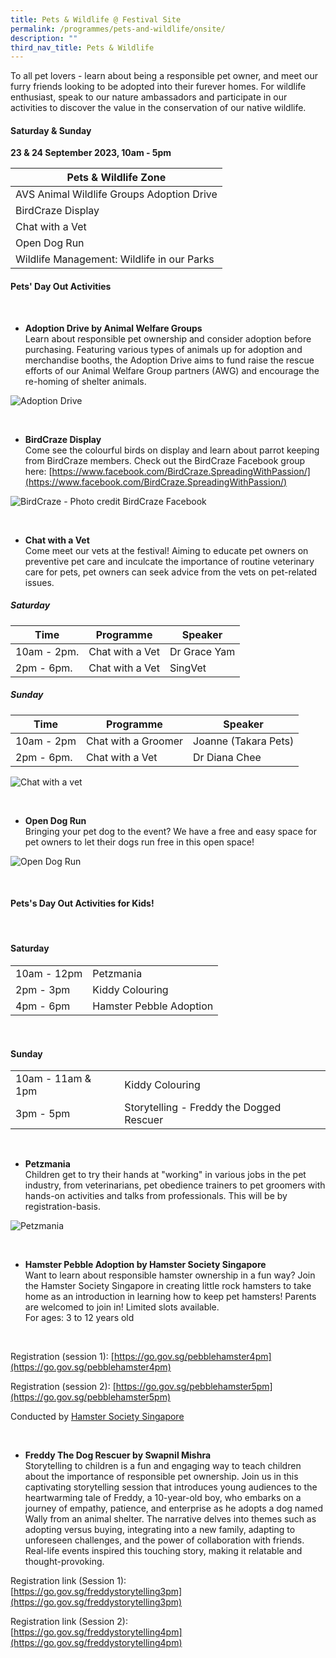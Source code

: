 ```yaml
---
title: Pets & Wildlife @ Festival Site
permalink: /programmes/pets-and-wildlife/onsite/
description: ""
third_nav_title: Pets & Wildlife
---
```

To all pet lovers - learn about being a responsible pet owner, and meet our furry friends looking to be adopted into their furever homes. For wildlife enthusiast, speak to our nature ambassadors and participate in our activities to discover the value in the conservation of our native wildlife.



#### Saturday &amp; Sunday <br>
**23 &amp; 24 September 2023, 10am - 5pm**


| Pets &amp; Wildlife Zone |
| -------- |
| AVS Animal Wildlife Groups Adoption Drive |
| BirdCraze Display |
| Chat with a Vet |
| Open Dog Run |
| Wildlife Management: Wildlife in our Parks |





#### Pets'  Day Out Activities

<br>

* **Adoption Drive by Animal Welfare Groups** <br> Learn about responsible pet ownership and consider adoption before purchasing. Featuring various types of animals up for adoption and merchandise booths, the Adoption Drive aims to fund raise the rescue efforts of our Animal Welfare Group partners (AWG) and encourage the re-homing of shelter animals.

![Adoption Drive](/images/adoption%20drive.jpg)

<br>

* **BirdCraze Display** <br>
Come see the colourful birds on display and learn about parrot keeping from BirdCraze members. Check out the BirdCraze Facebook group here: [https://www.facebook.com/BirdCraze.SpreadingWithPassion/](https://www.facebook.com/BirdCraze.SpreadingWithPassion/)

![BirdCraze - Photo credit BirdCraze Facebook](/images/birdcraze%20fb%20photo.jpeg)

<br>

* **Chat with a Vet** <br> Come meet our vets at the festival! Aiming to educate pet owners on preventive pet&nbsp;care and inculcate the importance of routine&nbsp;veterinary care for pets,&nbsp;pet owners can seek advice from the vets on pet-related issues.

##### Saturday

| Time | Programme | Speaker |
| -------- | -------- | -------- |
| 10am - 2pm. | Chat with a Vet | Dr Grace Yam
| 2pm - 6pm. | Chat with a Vet | SingVet

##### Sunday

| Time | Programme | Speaker |
| -------- | -------- | -------- |
| 10am - 2pm | Chat with a Groomer | Joanne (Takara Pets) |
| 2pm - 6pm. | Chat with a Vet | Dr Diana Chee

![Chat with a vet](/images/chat%20with%20a%20vet%202.jpg)

<br>

* **Open Dog Run** <br> Bringing your pet dog to the event? We have a free and easy space for pet owners to let their dogs run free in this open space!

![Open Dog Run](/images/dog%20run.jpg)

<br>


#### Pets's Day Out Activities for Kids!

<br>


#### Saturday

|   |  |
| -------- | -------- | 
| 10am - 12pm     | Petzmania   | 
| 2pm - 3pm | Kiddy Colouring |
4pm - 6pm | Hamster Pebble Adoption |

<br>

#### Sunday

|   |  |
| -------- | -------- | 
| 10am - 11am &amp; 1pm | Kiddy Colouring |
| 3pm - 5pm | Storytelling - Freddy the Dogged Rescuer |

<br>

* **Petzmania** <br> Children get to try their hands at "working" in various jobs in the pet industry, from veterinarians, pet obedience trainers to pet groomers with hands-on activities and talks from professionals. This will be by registration-basis.


![Petzmania](/images/petzmania.JPG)


<br>

* **Hamster Pebble Adoption by Hamster Society Singapore** <br> Want to learn about responsible hamster ownership in a fun way? Join the Hamster Society Singapore in creating little rock hamsters to take home as an introduction in learning how to keep pet hamsters! Parents are welcomed to join in! Limited slots available.
<br> For ages: 3 to 12 years old
<br>

Registration (session 1): [https://go.gov.sg/pebblehamster4pm](https://go.gov.sg/pebblehamster4pm)

Registration (session 2): [https://go.gov.sg/pebblehamster5pm](https://go.gov.sg/pebblehamster5pm)

Conducted by [Hamster Society Singapore](http://www.hamstersociety.sg/)


<br>


* **Freddy The Dog Rescuer by Swapnil Mishra**<br>Storytelling to children is a fun and engaging way to teach children about the importance of responsible pet ownership. Join us in this captivating storytelling session that introduces young audiences to the heartwarming tale of Freddy, a 10-year-old boy, who embarks on a journey of empathy, patience, and enterprise as he adopts a dog named Wally from an animal shelter. The narrative delves into themes such as adopting versus buying, integrating into a new family, adapting to unforeseen challenges, and the power of collaboration with friends. Real-life events inspired this touching story, making it relatable and thought-provoking.

Registration link (Session 1): <br> [https://go.gov.sg/freddystorytelling3pm](https://go.gov.sg/freddystorytelling3pm)

Registration link (Session 2): <br>
[https://go.gov.sg/freddystorytelling4pm](https://go.gov.sg/freddystorytelling4pm)